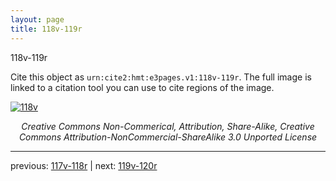 ```yaml
---
layout: page
title: 118v-119r
---
```


118v-119r

Cite this object as `urn:cite2:hmt:e3pages.v1:118v-119r`. The full image is linked to a citation tool you can use to cite regions of the image.

[![118v](http://www.homermultitext.org/iipsrv?IIIF=/project/homer/pyramidal/deepzoom/hmt/e3bifolio/v1/E3_118v_119r.tif/full/800,/0/default.jpg)](http://www.homermultitext.org/ict2/?urn=urn:cite2:hmt:e3bifolio.v1:E3_118v_119r) 

<p style="text-align: center; font-style: italic;">Creative Commons Non-Commerical, Attribution, Share-Alike, Creative Commons Attribution-NonCommercial-ShareAlike 3.0 Unported License</p>

---

previous: [117v-118r](../117v-118r/) | next: [119v-120r](../119v-120r/)